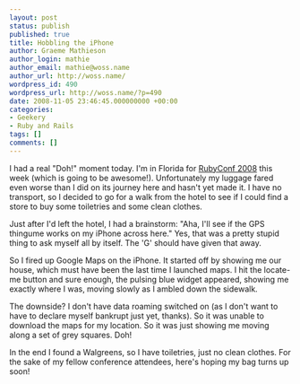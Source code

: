 ```yaml
---
layout: post
status: publish
published: true
title: Hobbling the iPhone
author: Graeme Mathieson
author_login: mathie
author_email: mathie@woss.name
author_url: http://woss.name/
wordpress_id: 490
wordpress_url: http://woss.name/?p=490
date: 2008-11-05 23:46:45.000000000 +00:00
categories:
- Geekery
- Ruby and Rails
tags: []
comments: []
---
```

I had a real "Doh!" moment today.  I'm in Florida for [RubyConf 2008](http:&#47;&#47;rubyconf.org&#47;) this week (which is going to be awesome!).  Unfortunately my luggage fared even worse than I did on its journey here and hasn't yet made it.  I have no transport, so I decided to go for a walk from the hotel to see if I could find a store to buy some toiletries and some clean clothes.

Just after I'd left the hotel, I had a brainstorm: "Aha, I'll see if the GPS thingume works on my iPhone across here."  Yes, that was a pretty stupid thing to ask myself all by itself.  The 'G' should have given that away.

So I fired up Google Maps on the iPhone.  It started off by showing me our house, which must have been the last time I launched maps.  I hit the locate-me button and sure enough, the pulsing blue widget appeared, showing me exactly where I was, moving slowly as I ambled down the sidewalk.

The downside?  I don't have data roaming switched on (as I don't want to have to declare myself bankrupt just yet, thanks).  So it was unable to download the maps for my location.  So it was just showing me moving along a set of grey squares.  Doh!

In the end I found a Walgreens, so I have toiletries, just no clean clothes.  For the sake of my fellow conference attendees, here's hoping my bag turns up soon!

